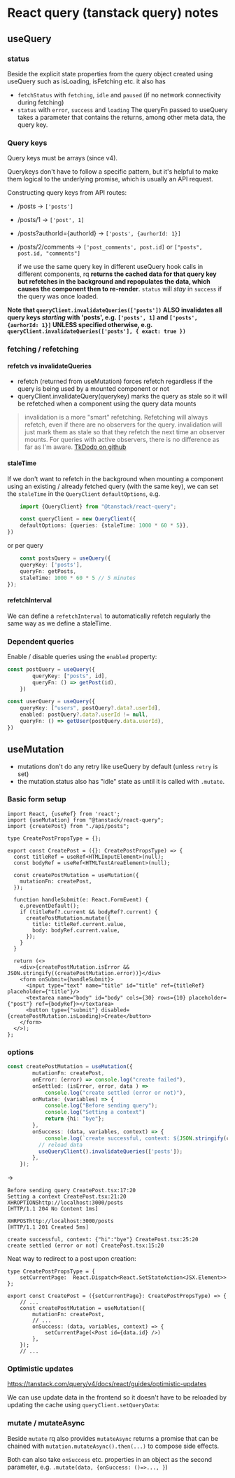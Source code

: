 # React query (tanstack query) notes

<!-- START doctoc -->
<!-- END doctoc -->

## useQuery

### status

Beside the explicit state properties from the query object created using useQuery such as isLoading, isFetching etc. it also has
- `fetchStatus` with `fetching`, `idle` and `paused` (if no network connectivity during fetching)
- `status` with `error`, `success` and `loading`
  The queryFn passed to useQuery takes a parameter that contains the returns, among other meta data, the query key.

### Query keys

  Query keys must be arrays (since v4).

  Querykeys don't have to follow a specific pattern, but it's helpful to make them logical to the underlying promise, which is usually an API request.

  Constructing query keys from API routes:

- /posts -> `['posts']`
- /posts/1 -> `['post', 1]`
- /posts?authorId={authorId} -> `['posts', {aurhorId: 1}]`
- /posts/2/comments -> `['post_comments', post.id]` or `["posts", post.id, "comments"]`

  if we use the same query key in different useQuery hook calls in different components, rq **returns the cached data for that query key but refetches in the background and repopulates the data, which causes the component then to re-render**. `status` will *stay* in `success` if the query was once loaded.

**Note that `queryClient.invalidateQueries(['posts'])` ALSO invalidates all query keys *starting* with 'posts', e.g. `['posts', 1]` and `['posts', {aurhorId: 1}]` UNLESS specified otherwise, e.g. `queryClient.invalidateQueries(['posts'], { exact: true })`**

### fetching / refetching

#### refetch vs invalidateQueries

- refetch (returned from useMutation) forces refetch regardless if the query is being used by a mounted component or not
- queryClient.invalidateQuery(querykey) marks the query as stale so it will be refetched when a component using the query data mounts

>invalidation is a more "smart" refetching. Refetching will always refetch, even if there are no observers for the query. invalidation will just mark them as stale so that they refetch the next time an observer mounts. For queries with active observers, there is no difference as far as I'm aware. [TkDodo on github](https://github.com/TanStack/query/discussions/2468)

#### staleTime

If we don't want to refetch in the background when mounting a component using an existing / already fetched query (with the same key), we can set the `staleTime` in the `QueryClient` `defaultOptions`, e.g.

```typescript jsx
    import {QueryClient} from "@tanstack/react-query";

    const queryClient = new QueryClient({
    defaultOptions: {queries: {staleTime: 1000 * 60 * 5}},
})
```

or per query

```typescript jsx
    const postsQuery = useQuery({
    queryKey: ['posts'],
    queryFn: getPosts,
    staleTime: 1000 * 60 * 5 // 5 minutes
});
```

#### refetchInterval

We can define a `refetchInterval` to automatically refetch regularly the same way as we define a staleTime.

### Dependent queries

Enable / disable queries using the `enabled` property:

```typescript
const postQuery = useQuery({
        queryKey: ["posts", id],
        queryFn: () => getPost(id),
    })

const userQuery = useQuery({
    queryKey: ["users", postQuery?.data?.userId],
    enabled: postQuery?.data?.userId != null,
    queryFn: () => getUser(postQuery.data.userId),
})
```

## useMutation

- mutations don't do any retry like useQuery by default (unless `retry` is set)
- the mutation.status also has "idle" state as until it is called with `.mutate`.

### Basic form setup

```tsx
import React, {useRef} from 'react';
import {useMutation} from "@tanstack/react-query";
import {createPost} from "./api/posts";

type CreatePostPropsType = {};

export const CreatePost = ({}: CreatePostPropsType) => {
  const titleRef = useRef<HTMLInputElement>(null);
  const bodyRef = useRef<HTMLTextAreaElement>(null);

  const createPostMutation = useMutation({
    mutationFn: createPost,
  });

  function handleSubmit(e: React.FormEvent) {
    e.preventDefault();
    if (titleRef?.current && bodyRef?.current) {
      createPostMutation.mutate({
        title: titleRef.current.value,
        body: bodyRef.current.value,
      });
    }
  }

  return (<>
    <div>{createPostMutation.isError && JSON.stringify((createPostMutation.error))}</div>
    <form onSubmit={handleSubmit}>
      <input type="text" name="title" id="title" ref={titleRef} placeholder={"title"}/>
      <textarea name="body" id="body" cols={30} rows={10} placeholder={"post"} ref={bodyRef}></textarea>
      <button type={"submit"} disabled={createPostMutation.isLoading}>Create</button>
    </form>
  </>);
};
```

### options

```typescript
const createPostMutation = useMutation({
        mutationFn: createPost,
        onError: (error) => console.log("create failed"),
        onSettled: (isError, error, data ) =>
            console.log("create settled (error or not)"),
        onMutate: (variables) => {
            console.log("Before sending query");
            console.log("Setting a context")
            return {hi: "bye"};
        },
        onSuccess: (data, variables, context) => {
            console.log(`create successful, context: ${JSON.stringify(context)}`);
          // reload data
          useQueryClient().invalidateQueries(['posts']);
        },
    });
```

->

```
Before sending query CreatePost.tsx:17:20
Setting a context CreatePost.tsx:21:20
XHROPTIONShttp://localhost:3000/posts
[HTTP/1.1 204 No Content 1ms]

XHRPOSThttp://localhost:3000/posts
[HTTP/1.1 201 Created 5ms]

create successful, context: {"hi":"bye"} CreatePost.tsx:25:20
create settled (error or not) CreatePost.tsx:15:20
```

Neat way to redirect to a post upon creation:

```tsx
type CreatePostPropsType = {
    setCurrentPage:  React.Dispatch<React.SetStateAction<JSX.Element>>
};

export const CreatePost = ({setCurrentPage}: CreatePostPropsType) => {
    // ...
    const createPostMutation = useMutation({
        mutationFn: createPost,
        // ...
        onSuccess: (data, variables, context) => {
            setCurrentPage(<Post id={data.id} />)
        },
    });
    // ...
```

### Optimistic updates

https://tanstack.com/query/v4/docs/react/guides/optimistic-updates

We can use update data in the frontend so it doesn't have to be reloaded by updating the cache using `queryClient.setQueryData`:




### mutate / mutateAsync

Beside `mutate` rq also provides `mutateAsync` returns a promise that can be chained with `mutation.mutateAsync().then(...)` to compose side effects.

Both can also take `onSuccess` etc. properties in an object as the second parameter, e.g. `.mutate(data, {onSuccess: ()=>..., }`)

